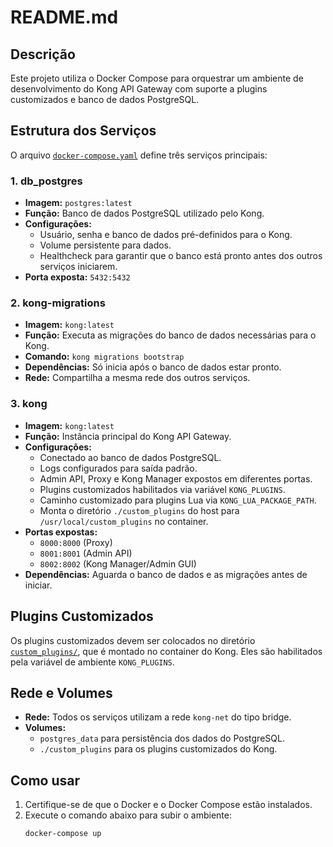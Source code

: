 # README.md

## Descrição

Este projeto utiliza o Docker Compose para orquestrar um ambiente de desenvolvimento do Kong API Gateway com suporte a plugins customizados e banco de dados PostgreSQL.

## Estrutura dos Serviços

O arquivo [`docker-compose.yaml`](docker-compose.yaml) define três serviços principais:

### 1. db_postgres

- **Imagem:** `postgres:latest`
- **Função:** Banco de dados PostgreSQL utilizado pelo Kong.
- **Configurações:** 
  - Usuário, senha e banco de dados pré-definidos para o Kong.
  - Volume persistente para dados.
  - Healthcheck para garantir que o banco está pronto antes dos outros serviços iniciarem.
- **Porta exposta:** `5432:5432`

### 2. kong-migrations

- **Imagem:** `kong:latest`
- **Função:** Executa as migrações do banco de dados necessárias para o Kong.
- **Comando:** `kong migrations bootstrap`
- **Dependências:** Só inicia após o banco de dados estar pronto.
- **Rede:** Compartilha a mesma rede dos outros serviços.

### 3. kong

- **Imagem:** `kong:latest`
- **Função:** Instância principal do Kong API Gateway.
- **Configurações:**
  - Conectado ao banco de dados PostgreSQL.
  - Logs configurados para saída padrão.
  - Admin API, Proxy e Kong Manager expostos em diferentes portas.
  - Plugins customizados habilitados via variável `KONG_PLUGINS`.
  - Caminho customizado para plugins Lua via `KONG_LUA_PACKAGE_PATH`.
  - Monta o diretório `./custom_plugins` do host para `/usr/local/custom_plugins` no container.
- **Portas expostas:**
  - `8000:8000` (Proxy)
  - `8001:8001` (Admin API)
  - `8002:8002` (Kong Manager/Admin GUI)
- **Dependências:** Aguarda o banco de dados e as migrações antes de iniciar.

## Plugins Customizados

Os plugins customizados devem ser colocados no diretório [`custom_plugins/`](custom_plugins/), que é montado no container do Kong. Eles são habilitados pela variável de ambiente `KONG_PLUGINS`.

## Rede e Volumes

- **Rede:** Todos os serviços utilizam a rede `kong-net` do tipo bridge.
- **Volumes:** 
  - `postgres_data` para persistência dos dados do PostgreSQL.
  - `./custom_plugins` para os plugins customizados do Kong.

## Como usar

1. Certifique-se de que o Docker e o Docker Compose estão instalados.
2. Execute o comando abaixo para subir o ambiente:
   ```sh
   docker-compose up